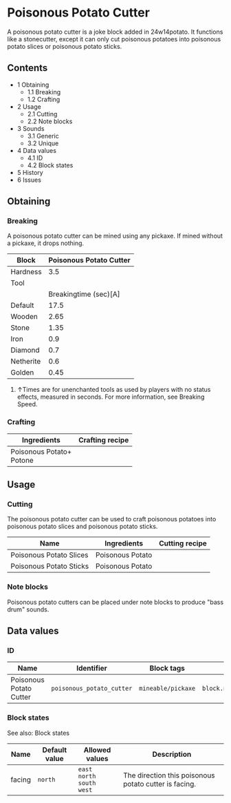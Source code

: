 # Poisonous Potato Cutter
A poisonous potato cutter is a joke block added in 24w14potato. It functions like a stonecutter, except it can only cut poisonous potatoes into poisonous potato slices or poisonous potato sticks.

## Contents
- 1 Obtaining
	- 1.1 Breaking
	- 1.2 Crafting
- 2 Usage
	- 2.1 Cutting
	- 2.2 Note blocks
- 3 Sounds
	- 3.1 Generic
	- 3.2 Unique
- 4 Data values
	- 4.1 ID
	- 4.2 Block states
- 5 History
- 6 Issues

## Obtaining
### Breaking
A poisonous potato cutter can be mined using any pickaxe. If mined without a pickaxe, it drops nothing.

| Block     | Poisonous Potato Cutter |
|-----------|-------------------------|
| Hardness  | 3.5                     |
| Tool      |                         |
|           | Breakingtime (sec)[A]   |
| Default   | 17.5                    |
| Wooden    | 2.65                    |
| Stone     | 1.35                    |
| Iron      | 0.9                     |
| Diamond   | 0.7                     |
| Netherite | 0.6                     |
| Golden    | 0.45                    |

1. ↑Times are for unenchanted tools as used by players with no status effects, measured in seconds. For more information, see Breaking Speed.

### Crafting
| Ingredients                  | Crafting recipe |
|------------------------------|-----------------|
| Poisonous Potato+<br/>Potone |                 |

## Usage
### Cutting
The poisonous potato cutter can be used to craft poisonous potatoes into poisonous potato slices and poisonous potato sticks.

| Name                    | Ingredients      | Cutting recipe |
|-------------------------|------------------|----------------|
| Poisonous Potato Slices | Poisonous Potato |                |
| Poisonous Potato Sticks | Poisonous Potato |                |

### Note blocks
Poisonous potato cutters can be placed under note blocks to produce "bass drum" sounds.

## Data values
### ID
| Name                    | Identifier                | Block tags         | Translation key                           |
|-------------------------|---------------------------|--------------------|-------------------------------------------|
| Poisonous Potato Cutter | `poisonous_potato_cutter` | `mineable/pickaxe` | `block.minecraft.poisonous_potato_cutter` |

### Block states
See also: Block states

| Name   | Default value | Allowed values                            | Description                                           |
|--------|---------------|-------------------------------------------|-------------------------------------------------------|
| facing | `north`       | `east`<br/>`north`<br/>`south`<br/>`west` | The direction this poisonous potato cutter is facing. |


